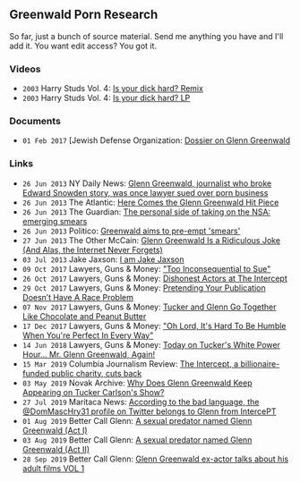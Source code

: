 ## Greenwald Porn Research

So far, just a bunch of source material. Send me anything you have and I'll add it. You want edit access? You got it.

### Videos

- ``2003`` Harry Studs Vol. 4: [Is your dick hard? Remix](./hairy-studs-4-audio.mp4)
- ``2003`` Harry Studs Vol. 4: [Is your dick hard? LP](./hairy-studs-4-audio-long.mp4)

### Documents

- ``01 Feb 2017`` [Jewish Defense Organization: [Dossier on Glenn Greenwald](./glenn-greenwald-matt-hale-affair.pdf)

### Links

- ``26 Jun 2013`` NY Daily News: [Glenn Greenwald, journalist who broke Edward Snowden story, was once lawyer sued over porn business](https://www.nydailynews.com/news/national/greenwald-reporter-broke-nsa-story-lawyer-sued-porn-biz-article-1.1383448)
- ``26 Jun 2013`` The Atlantic: [Here Comes the Glenn Greenwald Hit Piece](https://www.theatlantic.com/national/archive/2013/06/here-comes-glenn-greenwald-hit-piece/313861/)
- ``26 Jun 2013`` The Guardian: [The personal side of taking on the NSA: emerging smears](https://www.theguardian.com/commentisfree/2013/jun/26/nsa-revelations-response-to-smears)
- ``26 Jun 2013`` Politico: [Greenwald aims to pre-empt 'smears'](https://www.politico.com/blogs/media/2013/06/greenwald-aims-to-pre-empt-smears-167191)
- ``27 Jun 2013`` The Other McCain: [Glenn Greenwald Is a Ridiculous Joke (And Alas, the Internet Never Forgets)](https://theothermccain.com/2013/06/27/glenn-greenwald-is-a-ridiculous-joke-and-alas-the-internet-never-forgets/)
- ``03 Jul 2013`` Jake Jaxson: [I am Jake Jaxson](https://jakejaxson.com/post/54490441032/i-am-jake-jaxson)
- ``09 Oct 2017`` Lawyers, Guns & Money: ["Too Inconsequential to Sue"](https://www.lawyersgunsmoneyblog.com/2017/10/too-inconsequential-to-sue)
- ``26 Oct 2017`` Lawyers, Guns & Money: [Dishonest Actors at The Intercept](https://www.lawyersgunsmoneyblog.com/2017/10/dishonest-actors-intercept)
- ``29 Oct 2017`` Lawyers, Guns & Money: [Pretending Your Publication Doesn’t Have A Race Problem](https://www.lawyersgunsmoneyblog.com/2017/10/intercept-the-root-fight)
- ``07 Nov 2017`` Lawyers, Guns & Money: [Tucker and Glenn Go Together Like Chocolate and Peanut Butter](https://www.lawyersgunsmoneyblog.com/2017/11/tucker-glenn-go-together-like-chocolate-peanut-butter)
- ``17 Dec 2017`` Lawyers, Guns & Money: ["Oh Lord, It's Hard To Be Humble When You're Perfect In Every Way"](https://www.lawyersgunsmoneyblog.com/2017/12/oh-lord-hard-humble-youre-perfect-every-way)
- ``14 Jun 2018`` Lawyers, Guns & Money: [Today on Tucker's White Power Hour… Mr. Glenn Greenwald, Again!](https://www.lawyersgunsmoneyblog.com/2018/06/today-tuckers-white-power-hour-mr-glenn-greenwald)
- ``15 Mar 2019`` Columbia Journalism Review: [The Intercept, a billionaire-funded public charity, cuts back](https://www.cjr.org/business_of_news/layoffs-the-intercept.php)
- ``03 May 2019`` Novak Archive: [Why Does Glenn Greenwald Keep Appearing on Tucker Carlson's Show?](https://www.novakarchive.com/foias/2019/4/20/why-does-glenn-greenwald-keep-going-on-tucker-carlsons-show)
- ``27 Jul 2019`` Maritaca News: [According to the bad language, the @DomMascHry31 profile on Twitter belongs to Glenn from IntercePT](https://maritaca-news.blogspot.com/2019/07/segundo-as-mas-linguas-o-perfil.html)
- ``01 Aug 2019`` Better Call Glenn: [A sexual predator named Glenn Greenwald (Act I)](https://web.archive.org/web/20190803233858/https://bettercallglenn.com/um-predador-sexual-chamado-glenn-greenwald-ato-i/)
- ``03 Aug 2019`` Better Call Glenn: [A sexual predator named Glenn Greenwald (Act II)](https://web.archive.org/web/20190803233858/https://bettercallglenn.com/um-predador-sexual-chamado-glenn-greenwald-ato-ii/)
- ``28 Sep 2019`` Better Call Glenn: [Glenn Greenwald ex-actor talks about his adult films VOL 1](https://web.archive.org/web/20191012162650/https://bettercallglenn.com/ex-ator-de-glenn-greenwald-fala-sobre-seus-filmes-adultos-vol-1/)

<!--
[Original Link](http://docshare.tips/the-story-of-a-jew-who-fell-in-love-with-a-nazi-the-glenn-greenwald-matt-hale-affair_58aa1654b6d87f6f5d8b5237.html)
-->
